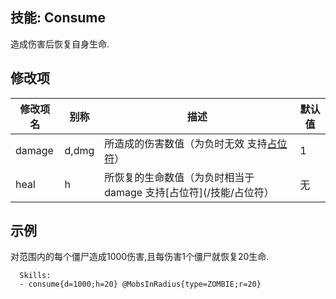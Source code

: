 技能: Consume
--------------------------

造成伤害后恢复自身生命.

修改项
----------

| 修改项名 | 别称    | 描述                                                                                                    | 默认值 |
|-----------|------------|----------------------------------------------------------------------------------------------------------------|---------------|
| damage           | d,dmg   | 所造成的伤害数值（为负时无效 支持[占位符](/技能/占位符)） | 1    |
| heal             | h       | 所恢复的生命数值（为负时相当于damage 支持[占位符](/技能/占位符） | 无 | [Damage](/技能/列表/damage)除修改项: damage外的所有修改项 | | | |


示例
--------

对范围内的每个僵尸造成1000伤害,且每伤害1个僵尸就恢复20生命.

      Skills:
      - consume{d=1000;h=20} @MobsInRadius{type=ZOMBIE;r=20}